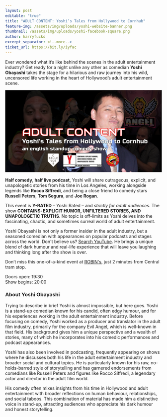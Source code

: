 ```yaml
---
layout: post
editable: "true"
title: "ADULT CONTENT: Yoshi’s Tales from Hollywood to Cornhub"
feature-img: /assets/img/uploads/yoshi-website-banner.png
thumbnail: /assets/img/uploads/yoshi-facebook-square.png
author: harryfucks
excerpt_separator: <!--more-->
ticket_url: https://bit.ly/iyfac
---
```

Ever wondered what it’s like behind the scenes in the adult entertainment industry? Get ready for a night unlike any other as comedian **Yoshi Obayashi** takes the stage for a hilarious and raw journey into his wild, uncensored life working in the heart of Hollywood’s adult entertainment scene.

![](/assets/img/uploads/yoshi-facebook-event.png)

**Half comedy**, **half live podcast**, Yoshi will share outrageous, explicit, and unapologetic stories from his time in Los Angeles, working alongside legends like **Rocco Siffredi**, and being a close friend to comedy stars **Russell Peters**, **Tom Segura**, and **Joe Rogan**.

This event is **Y-RATED** – Yoshi Rated – and *strictly for adult audiences*. The show **CONTAINS: EXPLICIT HUMOR, UNFILTERED STORIES, AND UNAPOLOGETIC TRUTHS**. No topic is off-limits as Yoshi delves into the fascinating, chaotic, and sometimes surreal world of adult entertainment.

Yoshi Obayashi is not only a former insider in the adult industry, but a seasoned comedian with appearances on popular podcasts and stages across the world. Don't believe us? [Search YouTube](https://www.youtube.com/results?search_query=yoshi+obayashi). He brings a unique blend of dark humour and real-life experience that will leave you laughing and thinking long after the show is over.

Don’t miss this one-of-a-kind event at [ROBIN's](https://maps.app.goo.gl/29oHdnbcaDCT2Qu16), just 2 minutes from Central tram stop.

Doors open: 19:30\
Show begins: 20:00

### About Yoshi Obayashi

Trying to describe in brief Yoshi is almost impossible, but here goes. Yoshi is a stand-up comedian known for his candid, often edgy humour, and for his experiences working in the adult entertainment industry. Before focusing on comedy, Yoshi worked as a producer and translator in the adult film industry, primarily for the company Evil Angel, which is well-known in that field. His background gives him a unique perspective and a wealth of stories, many of which he incorporates into his comedic performances and podcast appearances.

Yoshi has also been involved in podcasting, frequently appearing on shows where he discusses both his life in the adult entertainment industry and broader social and cultural topics. He is particularly known for his raw, no-holds-barred style of storytelling and has garnered endorsements from comedians like Russell Peters and figures like Rocco Siffredi, a legendary actor and director in the adult film world.

His comedy often mixes insights from his time in Hollywood and adult entertainment with broader reflections on human behaviour, relationships, and social taboos. This combination of material has made him a distinctive voice in stand-up, attracting audiences who appreciate his dark humour and honest storytelling.
